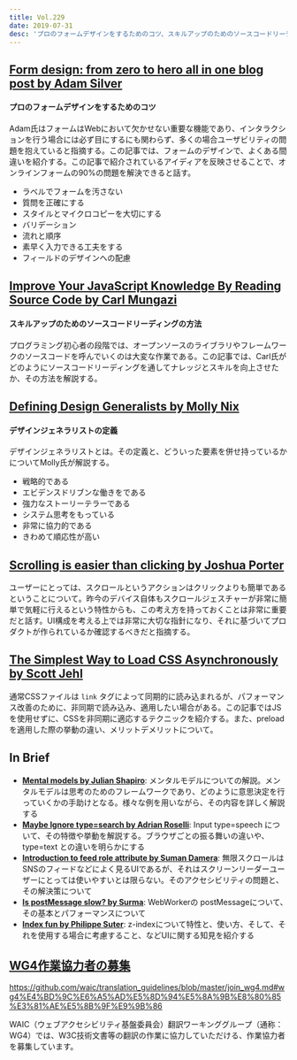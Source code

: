 ```yaml
---
title: Vol.229
date: 2019-07-31
desc: 'プロのフォームデザインをするためのコツ、スキルアップのためのソースコードリーディングの方法、デザインジェネラリストの定義、ほか計10リンク'
---
```


## [Form design: from zero to hero all in one blog post by Adam Silver](https://adamsilver.io/articles/form-design-from-zero-to-hero-all-in-one-blog-post/)

#### プロのフォームデザインをするためのコツ

Adam氏はフォームはWebにおいて欠かせない重要な機能であり、インタラクションを行う場合には必ず目にするにも関わらず、多くの場合ユーザビリティの問題を抱えていると指摘する。この記事では、フォームのデザインで、よくある間違いを紹介する。この記事で紹介されているアイディアを反映させることで、オンラインフォームの90%の問題を解決できると話す。

- ラベルでフォームを汚さない
- 質問を正確にする
- スタイルとマイクロコピーを大切にする
- バリデーション
- 流れと順序
- 素早く入力できる工夫をする
- フィールドのデザインへの配慮

## [Improve Your JavaScript Knowledge By Reading Source Code by Carl Mungazi](https://www.smashingmagazine.com/2019/07/javascript-knowledge-reading-source-code/)

#### スキルアップのためのソースコードリーディングの方法

プログラミング初心者の段階では、オープンソースのライブラリやフレームワークのソースコードを呼んでいくのは大変な作業である。この記事では、Carl氏がどのようにソースコードリーディングを通してナレッジとスキルを向上させたか、その方法を解説する。

## [Defining Design Generalists by Molly Nix](https://airbnb.design/defining-design-generalists/)

#### デザインジェネラリストの定義

デザインジェネラリストとは。その定義と、どういった要素を併せ持っているかについてMolly氏が解説する。

- 戦略的である
- エビデンスドリブンな働きをである
- 強力なストーリーテラーである
- システム思考をもっている
- 非常に協力的である
- きわめて順応性が高い

## [Scrolling is easier than clicking by Joshua Porter](http://bokardo.com/archives/scrolling-easier-clicking/)

ユーザーにとっては、スクロールというアクションはクリックよりも簡単であるということについて。昨今のデバイス自体もスクロールジェスチャーが非常に簡単で気軽に行えるという特性からも、この考え方を持っておくことは非常に重要だと話す。UI構成を考える上では非常に大切な指針になり、それに基づいてプロダクトが作られているか確認するべきだと指摘する。

## [The Simplest Way to Load CSS Asynchronously by Scott Jehl](https://www.filamentgroup.com/lab/load-css-simpler/)

通常CSSファイルは `link` タグによって同期的に読み込まれるが、パフォーマンス改善のために、非同期で読み込み、適用したい場合がある。この記事ではJSを使用せずに、CSSを非同期に適応するテクニックを紹介する。また、preloadを適用した際の挙動の違い、メリットデメリットについて。

## In Brief
- [**Mental models by Julian Shapiro**](https://www.julian.com/blog/mental-model-examples): メンタルモデルについての解説。メンタルモデルは思考のためのフレームワークであり、どのように意思決定を行っていくかの手助けとなる。様々な例を用いながら、その内容を詳しく解説する
- [**Maybe Ignore type=search by Adrian Roselli**](http://adrianroselli.com/2019/07/ignore-typesearch.html): Input type=speech について、その特徴や挙動を解説する。ブラウザごとの振る舞いの違いや、type=text との違いを明らかにする
- [**Introduction to feed role attribute by Suman Damera**](https://www.deque.com/blog/introduction-to-feed-role-attribute/): 無限スクロールはSNSのフィードなどによく見るUIであるが、それはスクリーンリーダーユーザーにとっては使いやすいとは限らない。そのアクセシビリティの問題と、その解決策について
- [**Is postMessage slow? by Surma**](https://dassur.ma/things/is-postmessage-slow/): WebWorkerの postMessageについて、その基本とパフォーマンスについて
- [**Index fun by Philippe Suter**](https://psuter.net/2019/07/07/z-index): z-indexについて特性と、使い方、そして、それを使用する場合に考慮すること、などUIに関する知見を紹介する

## [WG4作業協力者の募集](https://github.com/waic/translation_guidelines/blob/master/join_wg4.md#wg4%E4%BD%9C%E6%A5%AD%E5%8D%94%E5%8A%9B%E8%80%85%E3%81%AE%E5%8B%9F%E9%9B%86)

https://github.com/waic/translation_guidelines/blob/master/join_wg4.md#wg4%E4%BD%9C%E6%A5%AD%E5%8D%94%E5%8A%9B%E8%80%85%E3%81%AE%E5%8B%9F%E9%9B%86


WAIC（ウェブアクセシビリティ基盤委員会）翻訳ワーキンググループ（通称：WG4）では、W3C技術文書等の翻訳の作業に協力していただける、作業協力者を募集しています。

